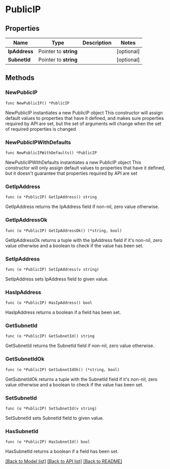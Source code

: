 # PublicIP

## Properties

Name | Type | Description | Notes
------------ | ------------- | ------------- | -------------
**IpAddress** | Pointer to **string** |  | [optional] 
**SubnetId** | Pointer to **string** |  | [optional] 

## Methods

### NewPublicIP

`func NewPublicIP() *PublicIP`

NewPublicIP instantiates a new PublicIP object
This constructor will assign default values to properties that have it defined,
and makes sure properties required by API are set, but the set of arguments
will change when the set of required properties is changed

### NewPublicIPWithDefaults

`func NewPublicIPWithDefaults() *PublicIP`

NewPublicIPWithDefaults instantiates a new PublicIP object
This constructor will only assign default values to properties that have it defined,
but it doesn't guarantee that properties required by API are set

### GetIpAddress

`func (o *PublicIP) GetIpAddress() string`

GetIpAddress returns the IpAddress field if non-nil, zero value otherwise.

### GetIpAddressOk

`func (o *PublicIP) GetIpAddressOk() (*string, bool)`

GetIpAddressOk returns a tuple with the IpAddress field if it's non-nil, zero value otherwise
and a boolean to check if the value has been set.

### SetIpAddress

`func (o *PublicIP) SetIpAddress(v string)`

SetIpAddress sets IpAddress field to given value.

### HasIpAddress

`func (o *PublicIP) HasIpAddress() bool`

HasIpAddress returns a boolean if a field has been set.

### GetSubnetId

`func (o *PublicIP) GetSubnetId() string`

GetSubnetId returns the SubnetId field if non-nil, zero value otherwise.

### GetSubnetIdOk

`func (o *PublicIP) GetSubnetIdOk() (*string, bool)`

GetSubnetIdOk returns a tuple with the SubnetId field if it's non-nil, zero value otherwise
and a boolean to check if the value has been set.

### SetSubnetId

`func (o *PublicIP) SetSubnetId(v string)`

SetSubnetId sets SubnetId field to given value.

### HasSubnetId

`func (o *PublicIP) HasSubnetId() bool`

HasSubnetId returns a boolean if a field has been set.


[[Back to Model list]](../README.md#documentation-for-models) [[Back to API list]](../README.md#documentation-for-api-endpoints) [[Back to README]](../README.md)


